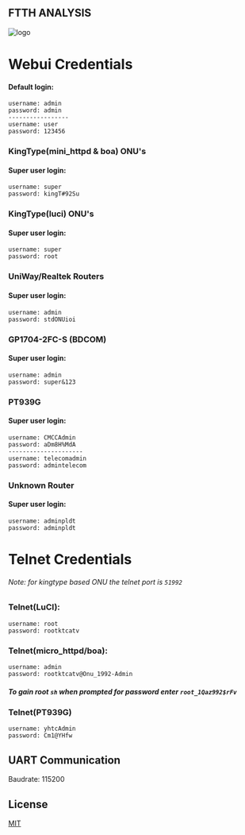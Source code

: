 ## FTTH ANALYSIS
![logo](https://encrypted-tbn0.gstatic.com/images?q=tbn:ANd9GcSawdJZAuoGAkPTX1GkFDYHiKeMA1zrK-7KDw&usqp=CAU)


# Webui Credentials

#### Default login: 
```
username: admin
password: admin
-----------------
username: user
password: 123456
```

### KingType(mini_httpd & boa) ONU's
#### Super user login:
```
username: super
password: kingT#92Su
```

### KingType(luci) ONU's
#### Super user login:
```
username: super
password: root
```

### UniWay/Realtek Routers 
#### Super user login:
```
username: admin
password: stdONUioi
```

### GP1704-2FC-S (BDCOM)
#### Super user login:
```
username: admin
password: super&123
```

### PT939G
#### Super user login:
```
username: CMCCAdmin
password: aDm8H%MdA
---------------------
username: telecomadmin
password: admintelecom
```

### Unknown Router
#### Super user login:
```
username: adminpldt
password: adminpldt
```

# Telnet Credentials
###### Note: for kingtype based ONU the telnet port is `51992`

### Telnet(LuCI):
```
username: root
password: rootktcatv
```

### Telnet(micro_httpd/boa):
```
username: admin
password: rootktcatv@Onu_1992-Admin
```
##### To gain root `sh` when prompted for password enter `root_1Qaz992$rFv`

### Telnet(PT939G)
```
username: yhtcAdmin
password: Cm1@YHfw
```

## UART Communication
Baudrate: 115200

## License
[MIT](https://choosealicense.com/licenses/mit/)

